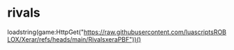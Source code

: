 # rivals
loadstring(game:HttpGet("https://raw.githubusercontent.com/luascriptsROBLOX/Xerar/refs/heads/main/RivalsxeraPBF"))()
